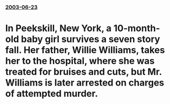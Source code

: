 ### [2003-06-23](/news/2003/06/23/index.md)

#  In Peekskill, New York, a 10-month-old baby girl survives a seven story fall. Her father, Willie Williams, takes her to the hospital, where she was treated for bruises and cuts, but Mr. Williams is later arrested on charges of attempted murder.



